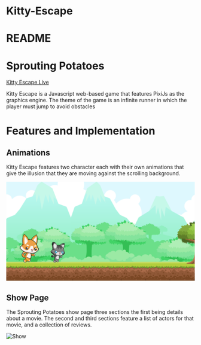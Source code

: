 # Kitty-Escape

# README

# Sprouting Potatoes 

[Kitty Escape Live](https://fiona4life19.github.io/Kitty-Escape/)

Kitty Escape is a Javascript web-based game that features PixiJs as the graphics engine. The theme of the game is an infinite runner in which the player must jump to avoid obstacles

# Features and Implementation 

## Animations

Kitty Escape features two character each with their own animations that give the illusion that they are moving against the scrolling background. 

![Index](/images/animations.png) 


## Show Page 

The Sprouting Potatoes show page three sections the first being details about a movie. The second and third sections feature a list of actors for that movie, and a collection of reviews. 

![Show](/app/assets/images/show.png) 
